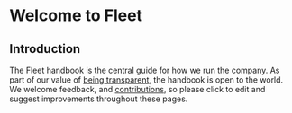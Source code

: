 # Welcome to Fleet

## Introduction

The Fleet handbook is the central guide for how we run the company. As part of our value of [being transparent](./company.md#openness), the handbook is open to the world. We welcome feedback, and [contributions](./handbook.md#contributing-to-the-handbook), so please click to edit and suggest improvements throughout these pages.




<meta name="maintainedBy" value="mikermcneil">
